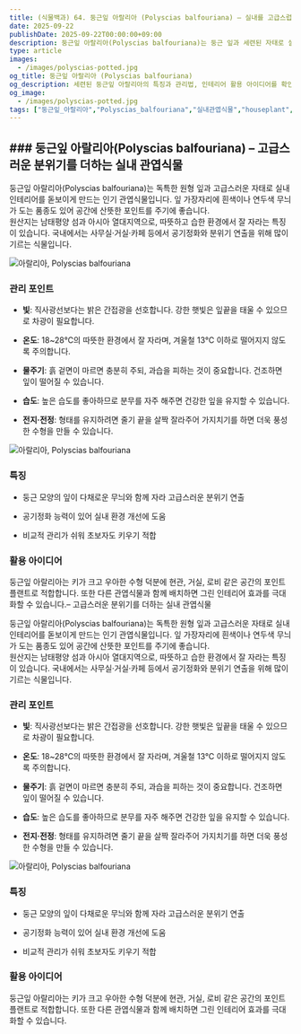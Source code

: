 ```yaml
---
title: (식물백과) 64. 둥근잎 아랄리아 (Polyscias balfouriana) – 실내를 고급스럽게 만드는 관엽식물
date: 2025-09-22
publishDate: 2025-09-22T00:00:00+09:00
description: 둥근잎 아랄리아(Polyscias balfouriana)는 둥근 잎과 세련된 자태로 실내 인테리어를 돋보이게 하는 인기 관엽식물입니다. 관리 방법과 특징을 알아보세요.
type: article
images: 
  - /images/polyscias-potted.jpg
og_title: 둥근잎 아랄리아 (Polyscias balfouriana) 
og_description: 세련된 둥근잎 아랄리아의 특징과 관리법, 인테리어 활용 아이디어를 확인하세요.
og_image: 
  - /images/polyscias-potted.jpg
tags: ["둥근잎_아랄리아","Polyscias_balfouriana","실내관엽식물","houseplant","공기정화식물","foliage_plant","인테리어식물","indoor_plant","관엽식물관리","green_interior"]
---
```


## ### 둥근잎 아랄리아(Polyscias balfouriana) – 고급스러운 분위기를 더하는 실내 관엽식물

둥근잎 아랄리아(Polyscias balfouriana)는 독특한 원형 잎과 고급스러운 자태로 실내 인테리어를 돋보이게 만드는 인기 관엽식물입니다. 잎 가장자리에 흰색이나 연두색 무늬가 도는 품종도 있어 공간에 산뜻한 포인트를 주기에 좋습니다.  
원산지는 남태평양 섬과 아시아 열대지역으로, 따뜻하고 습한 환경에서 잘 자라는 특징이 있습니다. 국내에서는 사무실·거실·카페 등에서 공기정화와 분위기 연출을 위해 많이 기르는 식물입니다.

 ![아랄리아, Polyscias balfouriana](/images/polyscias-closeup.jpg)    

### 관리 포인트

- **빛**: 직사광선보다는 밝은 간접광을 선호합니다. 강한 햇빛은 잎끝을 태울 수 있으므로 차광이 필요합니다.
    
- **온도**: 18~28℃의 따뜻한 환경에서 잘 자라며, 겨울철 13℃ 이하로 떨어지지 않도록 주의합니다.
    
- **물주기**: 흙 겉면이 마르면 충분히 주되, 과습을 피하는 것이 중요합니다. 건조하면 잎이 떨어질 수 있습니다.
    
- **습도**: 높은 습도를 좋아하므로 분무를 자주 해주면 건강한 잎을 유지할 수 있습니다.
    
- **전지·전정**: 형태를 유지하려면 줄기 끝을 살짝 잘라주어 가지치기를 하면 더욱 풍성한 수형을 만들 수 있습니다.
    
![아랄리아, Polyscias balfouriana](/images/polyscias-potted.jpg)    

### 특징

- 둥근 모양의 잎이 다채로운 무늬와 함께 자라 고급스러운 분위기 연출
    
- 공기정화 능력이 있어 실내 환경 개선에 도움
    
- 비교적 관리가 쉬워 초보자도 키우기 적합
    



### 활용 아이디어

둥근잎 아랄리아는 키가 크고 우아한 수형 덕분에 현관, 거실, 로비 같은 공간의 포인트 플랜트로 적합합니다. 또한 다른 관엽식물과 함께 배치하면 그린 인테리어 효과를 극대화할 수 있습니다.– 고급스러운 분위기를 더하는 실내 관엽식물

둥근잎 아랄리아(Polyscias balfouriana)는 독특한 원형 잎과 고급스러운 자태로 실내 인테리어를 돋보이게 만드는 인기 관엽식물입니다. 잎 가장자리에 흰색이나 연두색 무늬가 도는 품종도 있어 공간에 산뜻한 포인트를 주기에 좋습니다.  
원산지는 남태평양 섬과 아시아 열대지역으로, 따뜻하고 습한 환경에서 잘 자라는 특징이 있습니다. 국내에서는 사무실·거실·카페 등에서 공기정화와 분위기 연출을 위해 많이 기르는 식물입니다.

### 관리 포인트

- **빛**: 직사광선보다는 밝은 간접광을 선호합니다. 강한 햇빛은 잎끝을 태울 수 있으므로 차광이 필요합니다.
    
- **온도**: 18~28℃의 따뜻한 환경에서 잘 자라며, 겨울철 13℃ 이하로 떨어지지 않도록 주의합니다.
    
- **물주기**: 흙 겉면이 마르면 충분히 주되, 과습을 피하는 것이 중요합니다. 건조하면 잎이 떨어질 수 있습니다.
    
- **습도**: 높은 습도를 좋아하므로 분무를 자주 해주면 건강한 잎을 유지할 수 있습니다.
    
- **전지·전정**: 형태를 유지하려면 줄기 끝을 살짝 잘라주어 가지치기를 하면 더욱 풍성한 수형을 만들 수 있습니다.
    

![아랄리아, Polyscias balfouriana](/images/polyscias-interior.jpg)    

### 특징

- 둥근 모양의 잎이 다채로운 무늬와 함께 자라 고급스러운 분위기 연출
    
- 공기정화 능력이 있어 실내 환경 개선에 도움
    
- 비교적 관리가 쉬워 초보자도 키우기 적합
    

### 활용 아이디어

둥근잎 아랄리아는 키가 크고 우아한 수형 덕분에 현관, 거실, 로비 같은 공간의 포인트 플랜트로 적합합니다. 또한 다른 관엽식물과 함께 배치하면 그린 인테리어 효과를 극대화할 수 있습니다.